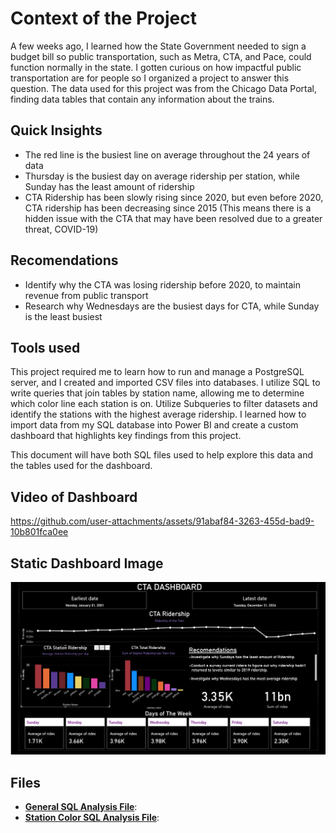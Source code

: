 


# Context of the Project
A few weeks ago, I learned how the State Government needed to sign a budget bill so public transportation, such as Metra, CTA, and Pace, could function normally in the state. I gotten curious on how impactful public transportation are for people so I organized a project to answer this question. The data used for this project was from the Chicago Data Portal, finding data tables that contain any information about the trains. 


## Quick Insights
- The red line is the busiest line on average throughout the 24 years of data
- Thursday is the busiest day on average ridership per station, while Sunday has the least amount of ridership
- CTA Ridership has been slowly rising since 2020, but even before 2020, CTA ridership has been decreasing since 2015 (This means there is a hidden issue with the CTA that may have been resolved due to a greater threat, COVID-19)

## Recomendations 
- Identify why the CTA was losing ridership before 2020, to maintain revenue from public transport
- Research why Wednesdays are the busiest days for CTA, while Sunday is the least busiest 

## Tools used
This project required me to learn how to run and manage a PostgreSQL server, and I created and imported CSV files into databases. I utilize SQL to write queries that join tables by station name, allowing me to determine which color line each station is on. Utilize Subqueries to filter datasets and identify the stations with the highest average ridership. I learned how to import data from my SQL database into Power BI and create a custom dashboard that highlights key findings from this project.

This document will have both SQL files used to help explore this data and the tables used for the dashboard. 

## Video of Dashboard

https://github.com/user-attachments/assets/91abaf84-3263-455d-bad9-10b801fca0ee


## Static Dashboard Image

![image](https://github.com/Christopher-Arzate/CTA/blob/main/CTA_Dashboard.png) 

## Files
- **[General SQL Analysis File](https://github.com/Christopher-Arzate/CTA/blob/main/CTA_boarding_num.sql)**: 
- **[Station Color SQL Analysis File](https://github.com/Christopher-Arzate/CTA/blob/main/CTA.sql)**:


